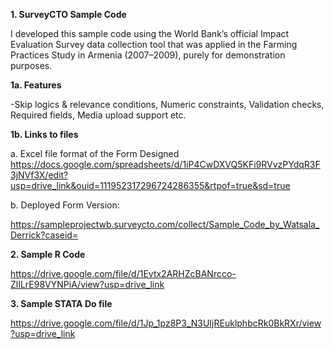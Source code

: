 **1. SurveyCTO Sample Code**

I developed this sample code using the World Bank’s official Impact Evaluation Survey data collection tool that was applied in the Farming Practices Study in Armenia (2007–2009), purely for demonstration purposes.

**1a. Features**

-Skip logics & relevance conditions, Numeric constraints, Validation checks, Required fields, Media upload support etc.  

**1b. Links to files**

a. Excel file format of the Form Designed 
https://docs.google.com/spreadsheets/d/1iP4CwDXVQ5KFi9RVvzPYdqR3F3jNVf3X/edit?usp=drive_link&ouid=111952317296724286355&rtpof=true&sd=true

b. Deployed Form Version: 

https://sampleprojectwb.surveycto.com/collect/Sample_Code_by_Watsala_Derrick?caseid= 


**2. Sample R Code**

https://drive.google.com/file/d/1Evtx2ARHZcBANrcco-ZlILrE98VYNPiA/view?usp=drive_link

**3. Sample STATA Do file**

https://drive.google.com/file/d/1Jp_1pz8P3_N3UIjREuklphbcRk0BkRXr/view?usp=drive_link 
